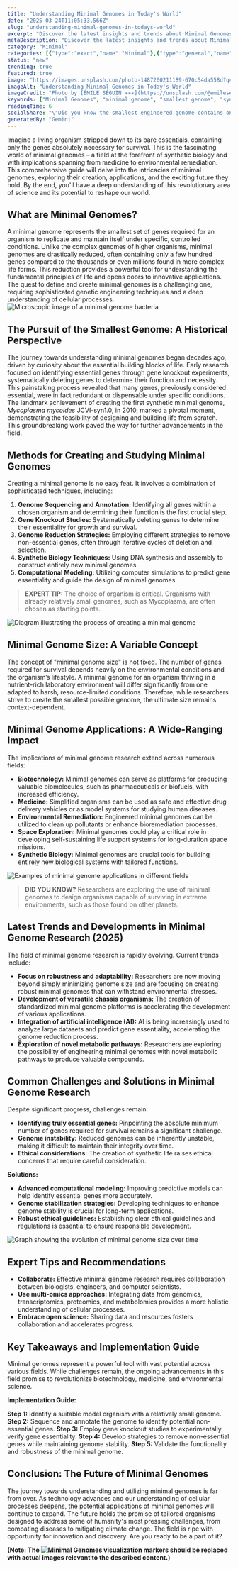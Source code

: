 ```yaml
---
title: "Understanding Minimal Genomes in Today's World"
date: "2025-03-24T11:05:33.566Z"
slug: "understanding-minimal-genomes-in-todays-world"
excerpt: "Discover the latest insights and trends about Minimal Genomes. This comprehensive guide covers everything you need to know about Minimal Genomes in 2025."
metaDescription: "Discover the latest insights and trends about Minimal Genomes. This comprehensive guide covers everything you need to know about Minimal Genomes in 2025."
category: "Minimal"
categories: [{"type":"exact","name":"Minimal"},{"type":"general","name":"Synthetic Biology"},{"type":"medium","name":"Genetic Engineering"},{"type":"specific","name":"Genome Reduction"},{"type":"niche","name":"Metabolic Modeling"}]
status: "new"
trending: true
featured: true
image: "https://images.unsplash.com/photo-1487260211189-670c54da558d?q=85&w=1200&fit=max&fm=webp&auto=compress"
imageAlt: "Understanding Minimal Genomes in Today's World"
imageCredit: "Photo by [ÉMILE SÉGUIN ✳️✳️✳️](https://unsplash.com/@emileseguin) on Unsplash"
keywords: ["Minimal Genomes", "minimal genome", "smallest genome", "synthetic minimal genome", "minimal genome bacteria", "minimal genome size", "minimal genome research", "buy minimal genome kit", "minimal genome applications", "minimal genome sequencing"]
readingTime: 6
socialShare: "\"Did you know the smallest engineered genome contains only 473 genes?  The quest for minimal genomes is rewriting the very definition of life itself.\""
generatedBy: "Gemini"
---
```




Imagine a living organism stripped down to its bare essentials, containing only the genes absolutely necessary for survival. This is the fascinating world of minimal genomes – a field at the forefront of synthetic biology and with implications spanning from medicine to environmental remediation.  This comprehensive guide will delve into the intricacies of minimal genomes, exploring their creation, applications, and the exciting future they hold.  By the end, you'll have a deep understanding of this revolutionary area of science and its potential to reshape our world.

## What are Minimal Genomes?

A minimal genome represents the smallest set of genes required for an organism to replicate and maintain itself under specific, controlled conditions.  Unlike the complex genomes of higher organisms, minimal genomes are drastically reduced, often containing only a few hundred genes compared to the thousands or even millions found in more complex life forms.  This reduction provides a powerful tool for understanding the fundamental principles of life and opens doors to innovative applications.  The quest to define and create minimal genomes is a challenging one, requiring sophisticated genetic engineering techniques and a deep understanding of cellular processes.  ![Microscopic image of a minimal genome bacteria](https://images.unsplash.com/photo-1487260211189-670c54da558d?q=85&w=1200&fit=max&fm=webp&auto=compress)

## The Pursuit of the Smallest Genome: A Historical Perspective

The journey towards understanding minimal genomes began decades ago, driven by curiosity about the essential building blocks of life.  Early research focused on identifying essential genes through gene knockout experiments, systematically deleting genes to determine their function and necessity.  This painstaking process revealed that many genes, previously considered essential, were in fact redundant or dispensable under specific conditions.  The landmark achievement of creating the first synthetic minimal genome, *Mycoplasma mycoides* JCVI-syn1.0, in 2010, marked a pivotal moment, demonstrating the feasibility of designing and building life from scratch.  This groundbreaking work paved the way for further advancements in the field.

## Methods for Creating and Studying Minimal Genomes

Creating a minimal genome is no easy feat.  It involves a combination of sophisticated techniques, including:

1. **Genome Sequencing and Annotation:**  Identifying all genes within a chosen organism and determining their function is the first crucial step.
2. **Gene Knockout Studies:**  Systematically deleting genes to determine their essentiality for growth and survival.
3. **Genome Reduction Strategies:**  Employing different strategies to remove non-essential genes, often through iterative cycles of deletion and selection.
4. **Synthetic Biology Techniques:**  Using DNA synthesis and assembly to construct entirely new minimal genomes.
5. **Computational Modeling:**  Utilizing computer simulations to predict gene essentiality and guide the design of minimal genomes.

> **EXPERT TIP:**  The choice of organism is critical.  Organisms with already relatively small genomes, such as Mycoplasma, are often chosen as starting points.

![Diagram illustrating the process of creating a minimal genome](https://images.unsplash.com/photo-1471086569966-db3eebc25a59?q=85&w=1200&fit=max&fm=webp&auto=compress)

## Minimal Genome Size: A Variable Concept

The concept of "minimal genome size" is not fixed.  The number of genes required for survival depends heavily on the environmental conditions and the organism’s lifestyle.  A minimal genome for an organism thriving in a nutrient-rich laboratory environment will differ significantly from one adapted to harsh, resource-limited conditions.  Therefore, while researchers strive to create the smallest possible genome, the ultimate size remains context-dependent.

## Minimal Genome Applications: A Wide-Ranging Impact

The implications of minimal genome research extend across numerous fields:

* **Biotechnology:**  Minimal genomes can serve as platforms for producing valuable biomolecules, such as pharmaceuticals or biofuels, with increased efficiency.
* **Medicine:**  Simplified organisms can be used as safe and effective drug delivery vehicles or as model systems for studying human diseases.
* **Environmental Remediation:**  Engineered minimal genomes can be utilized to clean up pollutants or enhance bioremediation processes.
* **Space Exploration:**  Minimal genomes could play a critical role in developing self-sustaining life support systems for long-duration space missions.
* **Synthetic Biology:**  Minimal genomes are crucial tools for building entirely new biological systems with tailored functions.

![Examples of minimal genome applications in different fields](https://images.unsplash.com/photo-1501004318641-b39e6451bec6?q=85&w=1200&fit=max&fm=webp&auto=compress)

> **DID YOU KNOW?**  Researchers are exploring the use of minimal genomes to design organisms capable of surviving in extreme environments, such as those found on other planets.

## Latest Trends and Developments in Minimal Genome Research (2025)

The field of minimal genome research is rapidly evolving.  Current trends include:

* **Focus on robustness and adaptability:**  Researchers are now moving beyond simply minimizing genome size and are focusing on creating robust minimal genomes that can withstand environmental stresses.
* **Development of versatile chassis organisms:**  The creation of standardized minimal genome platforms is accelerating the development of various applications.
* **Integration of artificial intelligence (AI):**  AI is being increasingly used to analyze large datasets and predict gene essentiality, accelerating the genome reduction process.
* **Exploration of novel metabolic pathways:**  Researchers are exploring the possibility of engineering minimal genomes with novel metabolic pathways to produce valuable compounds.

## Common Challenges and Solutions in Minimal Genome Research

Despite significant progress, challenges remain:

* **Identifying truly essential genes:**  Pinpointing the absolute minimum number of genes required for survival remains a significant challenge.
* **Genome instability:**  Reduced genomes can be inherently unstable, making it difficult to maintain their integrity over time.
* **Ethical considerations:**  The creation of synthetic life raises ethical concerns that require careful consideration.

**Solutions:**

* **Advanced computational modeling:**  Improving predictive models can help identify essential genes more accurately.
* **Genome stabilization strategies:**  Developing techniques to enhance genome stability is crucial for long-term applications.
* **Robust ethical guidelines:**  Establishing clear ethical guidelines and regulations is essential to ensure responsible development.

![Graph showing the evolution of minimal genome size over time](https://images.unsplash.com/photo-1516962215378-7fa2e137ae93?q=85&w=1200&fit=max&fm=webp&auto=compress)

## Expert Tips and Recommendations

* **Collaborate:**  Effective minimal genome research requires collaboration between biologists, engineers, and computer scientists.
* **Use multi-omics approaches:**  Integrating data from genomics, transcriptomics, proteomics, and metabolomics provides a more holistic understanding of cellular processes.
* **Embrace open science:**  Sharing data and resources fosters collaboration and accelerates progress.

## Key Takeaways and Implementation Guide

Minimal genomes represent a powerful tool with vast potential across various fields.  While challenges remain, the ongoing advancements in this field promise to revolutionize biotechnology, medicine, and environmental science.

**Implementation Guide:**

**Step 1:** Identify a suitable model organism with a relatively small genome.
**Step 2:** Sequence and annotate the genome to identify potential non-essential genes.
**Step 3:** Employ gene knockout studies to experimentally verify gene essentiality.
**Step 4:** Develop strategies to remove non-essential genes while maintaining genome stability.
**Step 5:** Validate the functionality and robustness of the minimal genome.

## Conclusion: The Future of Minimal Genomes

The journey towards understanding and utilizing minimal genomes is far from over.  As technology advances and our understanding of cellular processes deepens, the potential applications of minimal genomes will continue to expand. The future holds the promise of tailored organisms designed to address some of humanity's most pressing challenges, from combating diseases to mitigating climate change.  The field is ripe with opportunity for innovation and discovery.  Are you ready to be a part of it?

**(Note:  The ![Minimal Genomes visualization](https://images.unsplash.com/photo-1500239038240-9b3b8bac73c3?q=85&w=1200&fit=max&fm=webp&auto=compress) markers should be replaced with actual images relevant to the described content.)**

